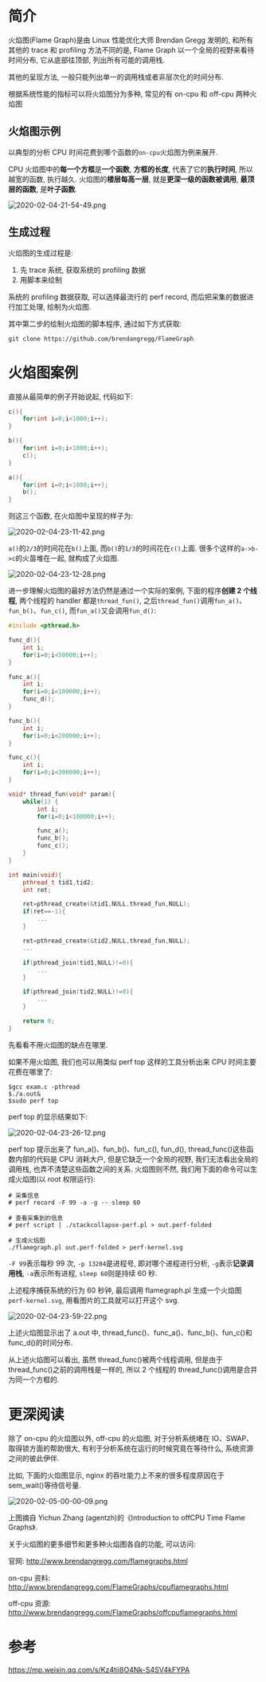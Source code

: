 
# 简介

火焰图(Flame Graph)是由 Linux 性能优化大师 Brendan Gregg 发明的, 和所有其他的 trace 和 profiling 方法不同的是, Flame Graph 以一个全局的视野来看待时间分布, 它从底部往顶部, 列出所有可能的调用栈.

其他的呈现方法, 一般只能列出单一的调用栈或者非层次化的时间分布.

根据系统性能的指标可以将火焰图分为多种, 常见的有 on-cpu 和 off-cpu 两种火焰图

## 火焰图示例

以典型的分析 CPU 时间花费到哪个函数的`on-cpu`火焰图为例来展开.

CPU 火焰图中的**每一个方框**是**一个函数**, **方框的长度**, 代表了它的**执行时间**, 所以越宽的函数, 执行越久. 火焰图的**楼层每高一层**, 就是**更深一级的函数被调用**, **最顶层的函数**, 是**叶子函数**.

![2020-02-04-21-54-49.png](./images/2020-02-04-21-54-49.png)

## 生成过程

火焰图的生成过程是:

1. 先 trace 系统, 获取系统的 profiling 数据
2. 用脚本来绘制

系统的 profiling 数据获取, 可以选择最流行的 perf record, 而后把采集的数据进行加工处理, 绘制为火焰图.

其中第二步的绘制火焰图的脚本程序, 通过如下方式获取:

```
git clone https://github.com/brendangregg/FlameGraph
```

# 火焰图案例

直接从最简单的例子开始说起, 代码如下:

```cpp
c(){
    for(int i=0;i<1000;i++);
}

b(){
    for(int i=0;i<1000;i++);
    c();
}

a(){
    for(int i=0;i<1000;i++);
    b();
}
```

则这三个函数, 在火焰图中呈现的样子为:

![2020-02-04-23-11-42.png](./images/2020-02-04-23-11-42.png)

`a()`的`2/3`的时间花在`b()`上面, 而`b()`的`1/3`的时间花在`c()`上面. 很多个这样的`a->b->c`的火苗堆在一起, 就构成了火焰图.

![2020-02-04-23-12-28.png](./images/2020-02-04-23-12-28.png)

进一步理解火焰图的最好方法仍然是通过一个实际的案例, 下面的程序**创建 2 个线程**, 两个线程的 handler 都是`thread_fun()`, 之后`thread_fun()`调用`fun_a()`、`fun_b()`、`fun_c()`, 而`fun_a()`又会调用`fun_d()`:

```cpp
#include <pthread.h>

func_d(){
    int i;
    for(i=0;i<50000;i++);
}

func_a(){
    int i;
    for(i=0;i<100000;i++);
    func_d();
}

func_b(){
    int i;
    for(i=0;i<200000;i++);
}

func_c(){
    int i;
    for(i=0;i<300000;i++);
}

void* thread_fun(void* param){
    while(1) {
        int i;
        for(i=0;i<100000;i++);

        func_a();
        func_b();
        func_c();
    }
}

int main(void){
    pthread_t tid1,tid2;
    int ret;

    ret=pthread_create(&tid1,NULL,thread_fun,NULL);
    if(ret==-1){
        ...
    }

    ret=pthread_create(&tid2,NULL,thread_fun,NULL);
    ...

    if(pthread_join(tid1,NULL)!=0){
        ...
    }

    if(pthread_join(tid2,NULL)!=0){
        ...
    }

    return 0;
}
```

先看看不用火焰图的缺点在哪里.

如果不用火焰图, 我们也可以用类似 perf top 这样的工具分析出来 CPU 时间主要花费在哪里了:

```
$gcc exam.c -pthread
$./a.out&
$sudo perf top
```

perf top 的显示结果如下:

![2020-02-04-23-26-12.png](./images/2020-02-04-23-26-12.png)

perf top 提示出来了 fun_a()、fun_b()、fun_c(), fun_d(), thread_func()这些函数内部的代码是 CPU 消耗大户, 但是它缺乏一个全局的视野, 我们无法看出全局的调用栈, 也弄不清楚这些函数之间的关系. 火焰图则不然, 我们用下面的命令可以生成火焰图(以 root 权限运行):

```
# 采集信息
# perf record -F 99 -a -g -- sleep 60

# 查看采集到的信息
# perf script | ./stackcollapse-perf.pl > out.perf-folded

# 生成火焰图
./flamegraph.pl out.perf-folded > perf-kernel.svg
```

`-F 99`表示每秒 99 次, `-p 13204`是进程号, 即对哪个进程进行分析, `-g`表示**记录调用栈**, `-a`表示所有进程, `sleep 60`则是持续 60 秒.

上述程序捕获系统的行为 60 秒钟, 最后调用 flamegraph.pl 生成一个火焰图`perf-kernel.svg`, 用看图片的工具就可以打开这个 svg.

![2020-02-04-23-59-22.png](./images/2020-02-04-23-59-22.png)

上述火焰图显示出了 a.out 中, thread_func()、func_a()、func_b()、fun_c()和 func_d()的时间分布.

从上述火焰图可以看出, 虽然 thread_func()被两个线程调用, 但是由于 thread_func()之前的调用栈是一样的, 所以 2 个线程的 thread_func()调用是合并为同一个方框的.

# 更深阅读

除了 on-cpu 的火焰图以外, off-cpu 的火焰图, 对于分析系统堵在 IO、SWAP、取得锁方面的帮助很大, 有利于分析系统在运行的时候究竟在等待什么, 系统资源之间的彼此伊伴.

比如, 下面的火焰图显示, nginx 的吞吐能力上不来的很多程度原因在于 sem_wait()等待信号量.

![2020-02-05-00-00-09.png](./images/2020-02-05-00-00-09.png)

上图摘自 Yichun Zhang (agentzh)的《Introduction to offCPU Time Flame Graphs》.

关于火焰图的更多细节和更多种火焰图各自的功能, 可以访问:

官网: http://www.brendangregg.com/flamegraphs.html

on-cpu 资料: http://www.brendangregg.com/FlameGraphs/cpuflamegraphs.html

off-cpu 资源: http://www.brendangregg.com/FlameGraphs/offcpuflamegraphs.html

# 参考

https://mp.weixin.qq.com/s/Kz4tii8O4Nk-S4SV4kFYPA